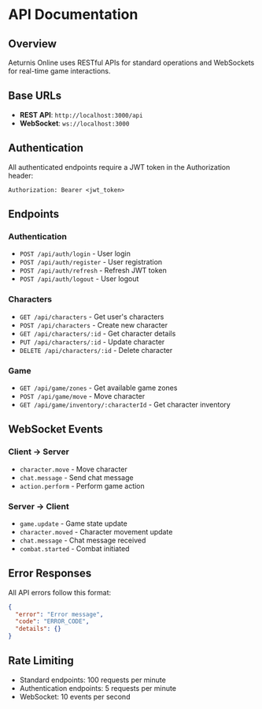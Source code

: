# API Documentation

## Overview

Aeturnis Online uses RESTful APIs for standard operations and WebSockets for real-time game interactions.

## Base URLs

- **REST API**: `http://localhost:3000/api`
- **WebSocket**: `ws://localhost:3000`

## Authentication

All authenticated endpoints require a JWT token in the Authorization header:

```
Authorization: Bearer <jwt_token>
```

## Endpoints

### Authentication

- `POST /api/auth/login` - User login
- `POST /api/auth/register` - User registration
- `POST /api/auth/refresh` - Refresh JWT token
- `POST /api/auth/logout` - User logout

### Characters

- `GET /api/characters` - Get user's characters
- `POST /api/characters` - Create new character
- `GET /api/characters/:id` - Get character details
- `PUT /api/characters/:id` - Update character
- `DELETE /api/characters/:id` - Delete character

### Game

- `GET /api/game/zones` - Get available game zones
- `POST /api/game/move` - Move character
- `GET /api/game/inventory/:characterId` - Get character inventory

## WebSocket Events

### Client → Server

- `character.move` - Move character
- `chat.message` - Send chat message
- `action.perform` - Perform game action

### Server → Client

- `game.update` - Game state update
- `character.moved` - Character movement update
- `chat.message` - Chat message received
- `combat.started` - Combat initiated

## Error Responses

All API errors follow this format:

```json
{
  "error": "Error message",
  "code": "ERROR_CODE",
  "details": {}
}
```

## Rate Limiting

- Standard endpoints: 100 requests per minute
- Authentication endpoints: 5 requests per minute
- WebSocket: 10 events per second